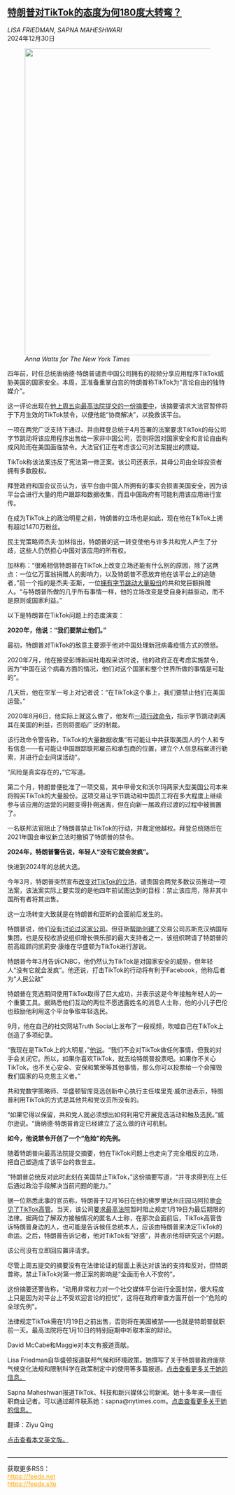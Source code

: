 <!--1735533421000-->
[特朗普对TikTok的态度为何180度大转弯？](https://cn.nytimes.com/usa/20241230/trump-tik-tok-ban/)
------

<address>LISA FRIEDMAN, SAPNA MAHESHWARI</address><time pudate="2024-12-30 12:28:43" datetime="2024-12-30 12:28:43">2024年12月30日</time><figure><img src="https://images.weserv.nl/?url=static01.nyt.com/images/2024/12/28/multimedia/28dc-trump-tiktok-jvqk/28dc-trump-tiktok-jvqk-master1050.jpg" width="1050" height="700"><figcaption> <cite>Anna Watts for The New York Times</cite></figcaption></figure><section><p>四年前，时任总统唐纳德·特朗普谴责中国公司拥有的视频分享应用程序TikTok威胁美国的国家安全。本周，正准备重掌白宫的特朗普称TikTok为“言论自由的独特媒介”。</p><p>这一评论出现在<a href="https://www.nytimes.com/2024/12/27/us/politics/tiktok-ban-supreme-court-trump.html">他上周五向最高法院提交的一份摘要中</a>，该摘要请求大法官暂停将于下月生效的TikTok禁令，以便他能“协商解决”，以挽救该平台。</p><p>一项在两党广泛支持下通过、并由拜登总统于4月签署的法案要求TikTok的母公司字节跳动将该应用程序出售给一家非中国公司，否则将因对国家安全和言论自由构成风险而在美国面临禁令。大法官们正在考虑该公司对法案提出的质疑。</p><p>TikTok称该法案违反了宪法第一修正案。该公司还表示，其母公司由全球投资者拥有多数股权。</p><p>拜登政府和国会议员认为，该平台由中国人所拥有的事实会损害美国安全，因为该平台会进行大量的用户跟踪和数据收集，而且中国政府有可能利用该应用进行宣传。</p><p>在成为TikTok上的政治明星之前，特朗普的立场也是如此，现在他在TikTok上拥有超过1470万粉丝。</p><p>民主党策略师杰夫·加林指出，特朗普的这一转变使他与许多共和党人产生了分歧，这些人仍然担心中国对该应用的所有权。</p><p>加林称：“很难相信特朗普在TikTok上改变立场还能有什么别的原因，除了这两点：一位亿万富翁捐赠人的影响力，以及特朗普不愿放弃他在该平台上的追随者，”前一个指的是杰夫·亚斯，一位<a href="https://www.nytimes.com/2024/03/24/business/jeff-yass-shares-trump-media-merger.html">拥有字节跳动大量股份</a>的共和党巨额捐赠人。“与特朗普所做的几乎所有事情一样，他的立场改变是受自身利益驱动，而不是原则或国家利益。”</p><p>以下是特朗普在TikTok问题上的态度演变：</p><p><b>2020年，他说：“我们要禁止他们。”</b></p><p>最初，特朗普对TikTok的敌意主要源于他对中国处理新冠病毒疫情方式的愤怒。</p><p>2020年7月，他在接受彭博新闻社电视采访时说，他的政府正在考虑实施禁令，因为“中国在这个病毒方面的情况，他们对这个国家和整个世界所做的事情是可耻的”。</p><p>几天后，他在空军一号上对记者说：“在TikTok这个事上，我们要禁止他们在美国运营。”</p><p>2020年8月6日，他实际上就这么做了，他发布<a rel="noopener noreferrer" target="_blank" href="https://trumpwhitehouse.archives.gov/presidential-actions/executive-order-addressing-threat-posed-tiktok/">一项行政命令</a>，指示字节跳动剥离其在美国的利益，否则将面临广泛的制裁。</p><p>该行政命令警告称，TikTok的大量数据收集“有可能让中共获取美国人的个人和专有信息——有可能让中国跟踪联邦雇员和承包商的位置，建立个人信息档案进行勒索，并进行企业间谍活动”。</p><p>“风险是真实存在的，”它写道。</p><p>第二个月，特朗普便批准了一项交易，其中甲骨文和沃尔玛两家大型美国公司本来将购买TikTok的大量股份。这项交易让字节跳动和中国员工将在多大程度上继续参与该应用的运营的问题变得扑朔迷离，但在向新一届政府过渡的过程中被搁置了。</p><p>一名联邦法官阻止了特朗普禁止TikTok的行动，并裁定他越权。拜登总统随后在2021年国会审议新立法时撤销了特朗普的禁令。</p><p><b>2024年，特朗普警告说，年轻人“没有它就会发疯”。</b></p><p>快进到2024年的总统大选。</p><p>今年3月，特朗普突然宣布<a href="https://cn.nytimes.com/usa/20240312/trump-tiktok-ban-cnbc/">改变对TikTok的立场</a>，谴责国会两党多数议员推动一项法案，该法案实际上要实现的是他四年前试图达到的目标：禁止该应用，除非其中国所有者将其出售。</p><p>这一立场转变大致就是在特朗普和亚斯的会面前后发生的。</p><p>特朗普说，他们<a href="https://www.nytimes.com/2024/03/16/us/politics/trump-finances-money-fundraising.html">没有讨论过这家公司</a>。但亚斯<a href="https://www.nytimes.com/2024/04/18/business/tiktok-bytedance-jeff-yass.html">帮助创建了</a>交易公司苏斯克汉纳国际集团，也是反税收游说组织增长俱乐部的最大支持者之一，该组织聘请了特朗普的前高级顾问凯莉安·康维在华盛顿为TikTok进行游说。</p><p>特朗普今年3月告诉CNBC，他仍然认为TikTok是对国家安全的威胁，但年轻人“没有它就会发疯”。他还说，打击TikTok的行动将有利于Facebook，他称后者为“人民公敌”</p><p>特朗普在竞选期间使用TikTok取得了巨大成功，并表示这是今年接触年轻人的一个重要工具。据熟悉他们互动的两位不愿透露姓名的消息人士称，他的小儿子巴伦也鼓励他利用这个平台争取年轻选民。</p><p>9月，他在自己的社交网站Truth Social上发布了一段视频，吹嘘自己在TikTok上创造了多项纪录。</p><p>“我现在是TikTok上的大明星，”<a rel="noopener noreferrer" target="_blank" href="https://truthsocial.com/@realDonaldTrump/posts/113081258242253706">他说</a>。“我们不会对TikTok做任何事情，但我的对手会关闭它。所以，如果你喜欢TikTok，就去给特朗普投票吧。如果你不关心TikTok，也不关心安全、安保和繁荣等其他事情，那么你可以投票给一个会摧毁我们国家的马克思主义者。”</p><p>共和党数字策略师、华盛顿智库竞选创新中心执行主任埃里克·威尔逊表示，特朗普利用TikTok的方式是其他共和党议员所没有的。</p><p>“如果它得以保留，共和党人就必须想出如何利用它开展竞选活动和触及选民。”威尔逊说。“唐纳德·特朗普肯定已经建立了这么做的许可机制。</p><p><b>如今</b><b>，他说禁令开创了一个“危险”的先例。</b></p><p>随着特朗普向最高法院提交摘要，他在TikTok问题上也走向了完全相反的立场，把自己塑造成了该平台的救世主。</p><p>“特朗普总统反对此时此刻在美国禁止TikTok，”这份摘要写道，“并寻求得到在上任后通过政治手段解决当前问题的能力。”</p><p>据一位熟悉此事的官员称，特朗普于12月16日在他的佛罗里达州庄园马阿拉歌<a href="https://www.nytimes.com/live/2024/12/16/us/trump-news/49c221c5-1f45-5afc-8c76-3642023a28a5?smid=url-share">会见了TikTok高管</a>。当天，该公司<a href="https://www.nytimes.com/2024/12/16/us/politics/tiktok-ban-supreme-court-first-amendment.html">要求最高法院</a>暂时阻止规定1月19日为最后期限的法律。据两位了解双方接触情况的匿名人士称，在那次会面前后，TikTok高管告诉特朗普身边的人，也可能是告诉候任总统本人，应该由特朗普来决定TikTok的命运。之后，特朗普告诉记者，他对TikTok有“好感”，并表示他将研究这个问题。</p><p>该公司没有立即回应置评请求。</p><p>尽管上周五提交的摘要没有在法律论证的层面上表达对该法的支持和反对，但特朗普称，禁止TikTok对第一修正案的影响是“全面而令人不安的”。</p><p>这份摘要还警告称，“动用非常权力对一个社交媒体平台进行全面封禁，很大程度上只是因为对平台上不受欢迎言论的担忧”，这将在政府审查方面开创一个“危险的全球先例”。</p><p>法律规定TikTok需在1月19日之前出售，否则将在美国被禁——也就是特朗普就职前一天。最高法院将在1月10日的特别庭期中听取本案的辩论。</p></section><footer><p>David McCabe和Maggie对本文有报道贡献。</p><p>Lisa Friedman自华盛顿报道联邦气候和环境政策。她撰写了关于特朗普政府废除气候变化法规和限制科学在政策制定中的使用等多篇报道。<a rel="nofollow" target="_blank" href="https://www.nytimes.com/by/lisa-friedman">点击查看更多关于她的信息。</a></p><p>Sapna Maheshwari报道TikTok、科技和新兴媒体公司新闻。她十多年来一直任职商业记者。可以通过邮件联系她：sapna@nytimes.com。<a rel="nofollow" target="_blank" href="https://www.nytimes.com/by/sapna-maheshwari">点击查看更多关于她的信息。</a></p><p>翻译：Ziyu Qing</p><a rel="nofollow" target="_blank" href="https://www.nytimes.com/2024/12/28/us/politics/trump-tik-tok-ban.html">点击查看本文英文版。</a></footer><br><hr><div>获取更多RSS：<br><a href="https://feedx.net" style="color:orange" target="_blank">https://feedx.net</a> <br><a href="https://feedx.site" style="color:orange" target="_blank">https://feedx.site</a><br></div>
